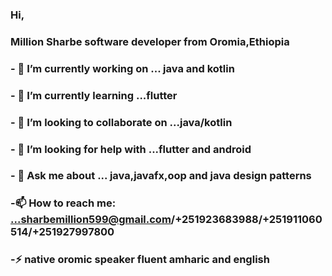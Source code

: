 ### Hi,
### Million Sharbe software developer from Oromia,Ethiopia
###  - 🔭 I’m currently working on ... java and kotlin
###  - 🌱 I’m currently learning ...flutter
###  - 👯 I’m looking to collaborate on ...java/kotlin
###  - 🤔 I’m looking for help with ...flutter and android
###  - 💬 Ask me about ... java,javafx,oop and java design patterns
###  -📫 How to reach me: ...sharbemillion599@gmail.com/+251923683988/+251911060514/+251927997800
###  -⚡   native oromic speaker fluent amharic and english


